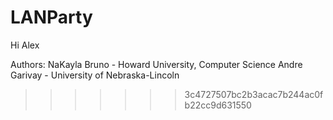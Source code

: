 # LANParty
Hi Alex

Authors:
NaKayla Bruno - Howard University, Computer Science
Andre Garivay - University of Nebraska-Lincoln
>>>>>>> 3c4727507bc2b3acac7b244ac0fb22cc9d631550
